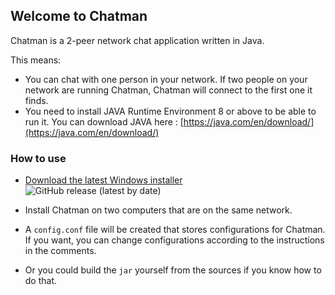 ## Welcome to Chatman

Chatman is a 2-peer network chat application written in Java.

This means:

 - You can chat with one person in your network. If two people on your network are running Chatman, Chatman will connect to the first one it finds.
 - You need to install JAVA Runtime Environment 8 or above to be able to run it. You can download JAVA here : [https://java.com/en/download/](https://java.com/en/download/)

### How to use
 - [Download the latest Windows installer](https://github.com/pouriap/Chatman/releases/latest)&nbsp;&nbsp;&nbsp;&nbsp;![GitHub release (latest by date)](https://img.shields.io/github/v/release/pouriap/chatman)

 - Install Chatman on two computers that are on the same network.

 - A `config.conf` file will be created that stores configurations for Chatman. If you want, you can change configurations according to the instructions in the comments.
 
- Or you could build the `jar` yourself from the sources if you know how to do that.
